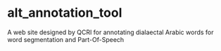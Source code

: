 # alt_annotation_tool
A web site designed by QCRI for annotating dialaectal Arabic words for word segmentation and Part-Of-Speech
